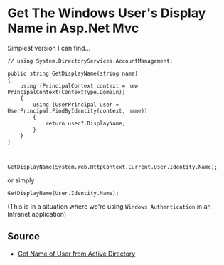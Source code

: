 ﻿# Get The Windows User's Display Name in Asp.Net Mvc


Simplest version I can find...


	// using System.DirectoryServices.AccountManagement;

	public string GetDisplayName(string name)
	{
		using (PrincipalContext context = new PrincipalContext(ContextType.Domain))
		{
			using (UserPrincipal user = UserPrincipal.FindByIdentity(context, name))
			{
				return user?.DisplayName;
			}
		}
	}



	GetDisplayName(System.Web.HttpContext.Current.User.Identity.Name);

or simply

	GetDisplayName(User.Identity.Name);


(This is in a situation where we're using `Windows Authentication` in an Intranet application)


## Source

- [Get Name of User from Active Directory](https://stackoverflow.com/questions/39215056/get-name-of-user-from-active-directory/39215311)